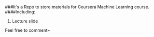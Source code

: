###It's a Repo to store materials for Coursera Machine Learning course.
####Including:
1. Lecture slide

Feel free to comment~